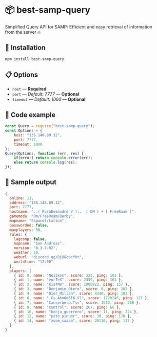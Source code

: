 # 📦 best-samp-query

Simplified Query API for SAMP: Efficient and easy retrieval of information from the server 🔥

## 💾 Installation

```bash
npm install best-samp-query
```

## 📋 Options

- `host` — **Required**
- `port` — *Default: 7777* — **Optional**
- `timeout` — *Default: 1000* — **Optional**

## 🎁 Code example

```javascript
const Query = require("best-samp-query");
const Options = {
    host: "135.148.89.12",
    port: 7777,
    timeout: 1000
};
Query(Options, function (err, res) {
    if(error) return console.error(err);
    else return console.log(res);
});
```
## 🎁 Sample output

```javascript
{
  online: 11,
  address: "135.148.89.12",
  port: 7777,
  hostname: ".:( PuroDesmadre V ):.  [ DM ] + [ FreeRoam ]",
  gamemode: "Dm/FreeRoam/Derby",
  mapname: "Espaсol/Latino",
  passworded: false,
  maxplayers: 50,
  rules: {
    lagcomp: false,
    mapname: "San Andreas",
    version: "0.3.7-R2",
    weather: 10,
    weburl: "discord.gg/BjUGcpcYUt",
    worldtime: "12:00"
  },
  players: [
    { id: 0, name: "Neiikos", score: 323, ping: 101 },
    { id: 1, name: "vorTeX", score: 2359, ping: 163 },
    { id: 2, name: "Kis4Me", score: 1000822, ping: 157 },
    { id: 3, name: "Benjamin_Otero", score: 0, ping: 202 },
    { id: 4, name: "Oier_Millan", score: 4340, ping: 102 },
    { id: 6, name: ".Gs.Ahm6d6l6.Vl", score: 1729246, ping: 127 },
    { id: 7, name: "Canserbero.Tss", score: 1512, ping: 280 },
    { id: 8, name: "cumtrol", score: 267, ping: 66 },
    { id: 10, name: "benja_guerrero", score: 11, ping: 224 },
    { id: 12, name: "pato_pinuer", score: 30, ping: 178 },
    { id: 14, name: "zoom_saaaa", score: 20110, ping: 137 }
  ]
}
```
